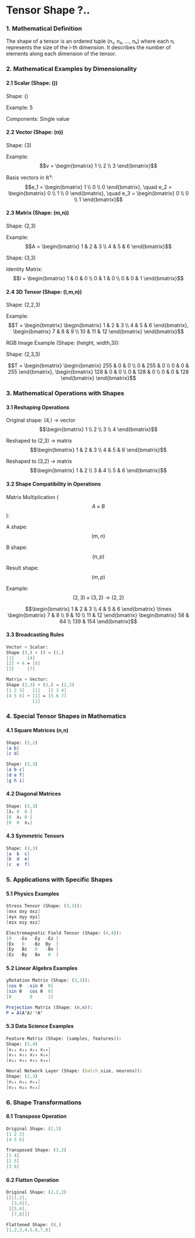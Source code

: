 # Tensor Shape ?..

### 1. Mathematical Definition

The shape of a tensor is an ordered tuple (n₁, n₂, ..., nₖ) where each nᵢ represents the size of the i-th dimension. It describes the number of elements along each dimension of the tensor.

### 2. Mathematical Examples by Dimensionality

#### 2.1 Scalar (Shape: ())

Shape: ()&#x20;

Example: 5&#x20;

Components: Single value

#### 2.2 Vector (Shape: (n))

Shape: (3)

Example: $$v = \begin{bmatrix} 1 \\ 2 \\ 3 \end{bmatrix}$$

Basis vectors in ℝ³:  $$e_1 = \begin{bmatrix} 1 \\ 0 \\ 0 \end{bmatrix}, \quad e_2 = \begin{bmatrix} 0 \\ 1 \\ 0 \end{bmatrix}, \quad e_3 = \begin{bmatrix} 0 \\ 0 \\ 1 \end{bmatrix}$$

#### 2.3 Matrix (Shape: (m,n))

Shape: (2,3)

Example: $$A = \begin{bmatrix} 1 & 2 & 3 \\ 4 & 5 & 6 \end{bmatrix}$$

Shape: (3,3)

Identity Matrix: $$I = \begin{bmatrix} 1 & 0 & 0 \\ 0 & 1 & 0 \\ 0 & 0 & 1 \end{bmatrix}$$

#### 2.4 3D Tensor (Shape: (l,m,n))

Shape: (2,2,3)

Example: $$T = \begin{bmatrix} \begin{bmatrix} 1 & 2 & 3 \\ 4 & 5 & 6 \end{bmatrix}, \begin{bmatrix} 7 & 8 & 9 \\ 10 & 11 & 12 \end{bmatrix} \end{bmatrix}$$

RGB Image Example (Shape: (height, width,3)):

Shape: (2,3,3)

$$T = \begin{bmatrix} \begin{bmatrix} 255 & 0 & 0 \\ 0 & 255 & 0 \\ 0 & 0 & 255 \end{bmatrix}, \begin{bmatrix} 128 & 0 & 0 \\ 0 & 128 & 0 \\ 0 & 0 & 128 \end{bmatrix} \end{bmatrix}$$

### 3. Mathematical Operations with Shapes

#### 3.1 Reshaping Operations

Original shape: (4,) → vector $$\begin{bmatrix} 1 \\ 2 \\ 3 \\ 4  \end{bmatrix}$$

Reshaped to (2,3) → matrix $$\begin{bmatrix} 1 & 2 & 3 \\ 4 & 5 & 6 \end{bmatrix}$$

Reshaped to (3,2) → matrix $$\begin{bmatrix} 1 & 2 \\ 3 & 4 \\ 5 & 6 \end{bmatrix}$$

#### 3.2 Shape Compatibility in Operations

Matrix Multiplication ($$A×B$$):

A shape: $$(m,n)$$

B shape: $$(n,p)$$

Result shape: $$(m,p)$$

Example: $$(2,3) \times (3,2) \rightarrow (2,2)$$&#x20;

$$\begin{bmatrix} 1 & 2 & 3 \\ 4 & 5 & 6 \end{bmatrix} \times \begin{bmatrix} 7 & 8 \\ 9 & 10 \\ 11 & 12 \end{bmatrix}  \begin{bmatrix} 58 & 64 \\ 139 & 154 \end{bmatrix}$$

#### 3.3 Broadcasting Rules

```mathematica
Vector + Scalar:
Shape (3,) + () → (3,)
[1]     [4]
[2] + 4 = [6]
[3]     [7]

Matrix + Vector:
Shape (2,3) + (3,) → (2,3)
[1 2 3]   [1]   [2 3 4]
[4 5 6] + [1] = [5 6 7]
          [1]
```

### 4. Special Tensor Shapes in Mathematics

#### 4.1 Square Matrices (n,n)

```mathematica
Shape: (2,2)
[a b]
[c d]

Shape: (3,3)
[a b c]
[d e f]
[g h i]
```

#### 4.2 Diagonal Matrices

```mathematica
Shape: (3,3)
[λ₁ 0  0 ]
[0  λ₂ 0 ]
[0  0  λ₃]
```

#### 4.3 Symmetric Tensors

```mathematica
Shape: (3,3)
[a  b  c]
[b  d  e]
[c  e  f]
```

### 5. Applications with Specific Shapes

#### 5.1 Physics Examples

```mathematica
Stress Tensor (Shape: (3,3)):
[σxx σxy σxz]
[σyx σyy σyz]
[σzx σzy σzz]

Electromagnetic Field Tensor (Shape: (4,4)):
[0   -Ex  -Ey  -Ez ]
[Ex   0   -Bz  By  ]
[Ey   Bz   0   -Bx ]
[Ez  -By   Bx   0  ]
```

#### 5.2 Linear Algebra Examples

```mathematica
yRotation Matrix (Shape: (3,3)):
[cos θ  -sin θ  0]
[sin θ   cos θ  0]
[0       0      1]

Projection Matrix (Shape: (n,n)):
P = A(AᵀA)⁻¹Aᵀ
```

#### 5.3 Data Science Examples

```mathematica
Feature Matrix (Shape: (samples, features)):
Shape: (3,4)
[x₁₁ x₁₂ x₁₃ x₁₄]
[x₂₁ x₂₂ x₂₃ x₂₄]
[x₃₁ x₃₂ x₃₃ x₃₄]

Neural Network Layer (Shape: (batch_size, neurons)):
Shape: (2,3)
[n₁₁ n₁₂ n₁₃]
[n₂₁ n₂₂ n₂₃]
```

### 6. Shape Transformations

#### 6.1 Transpose Operation

```mathematica
Original Shape: (2,3)
[1 2 3]
[4 5 6]

Transposed Shape: (3,2)
[1 4]
[2 5]
[3 6]
```

#### 6.2 Flatten Operation

```mathematica
Original Shape: (2,2,2)
[[[1,2],
  [3,4]],
 [[5,6],
  [7,8]]]

Flattened Shape: (8,)
[1,2,3,4,5,6,7,8]
```
